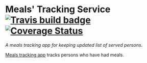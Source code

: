 # Meals' Tracking Service [![Travis build badge](https://travis-ci.org/andela-osule/meals-tracking-app.svg?branch=master)](https://travis-ci.org/andela-osule/meals-tracking-app) [![Coverage Status](https://coveralls.io/repos/andela-osule/meal-tracking-app/badge.svg?branch=master&service=github)](https://coveralls.io/github/andela-osule/meals-tracking-app?branch=master)

_A meals tracking app for keeping updated list of served persons._

[Meals tracking app](http://waitressandela.herokuapp.com/) tracks persons who have had meals.
